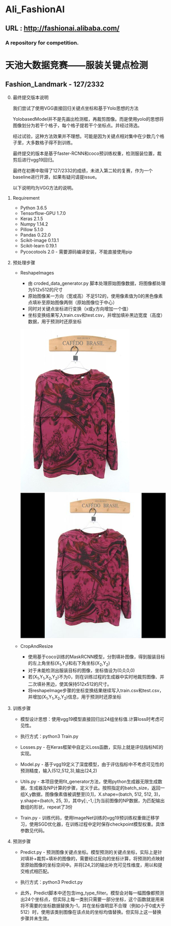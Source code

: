 # Ali_FashionAI
## URL : http://fashionai.alibaba.com/
### A repository for competition.

# 天池大数据竞赛——服装关键点检测

## Fashion_Landmark - 127/2332

0. 最终提交版本说明
	
	我们尝试了使用VGG直接回归关键点坐标和基于Yolo思想的方法

	YolobasedModel并不是先画出检测框，再裁剪图像。而是使用yolo的思想将图像划分为若干个格子，每个格子提若干个坐标点。并经过筛选。

	经过试验，这种方法效果并不理想。可能是因为关键点相对集中在少数几个格子里，大多数格子得不到训练。

	最终提交的版本是基于faster-RCNN和coco预训练权重，检测服装位置，裁剪后进行vgg19回归。

	最终在初赛中取得了127/2332的成绩，未进入第二轮的复赛，作为一个baseline进行开源，如果有疑问请提issue。

	以下说明均为VGG方法的说明。

1. Requirement

	- Python 3.6.5
	- Tensorflow-GPU 1.7.0
	- Keras 2.1.5
	- Numpy 1.14.2
	- Pillow 5.1.0
	- Pandas 0.22.0
	- Scikit-image 0.13.1
	- Scikit-learn 0.19.1
	- Pycocotools 2.0 - 需要源码编译安装，不能直接使用pip

2. 预处理步骤
	
	* ReshapeImages
		- 由 croded_data_generator.py 脚本处理原始图像数据，将图像都处理为512x512的尺寸
		- 原始图像某一方向（宽或高）不足512的，使用像素值为0的黑色像素点填补至原始图像两侧（原始图像位于中心）
		- 同时对关键点坐标进行变换（x或y方向增加一个值）
		- 坐标变换结果写入train.csv和test.csv，并增加填补黑边宽度（高度）数据，用于预测时还原坐标
		
		![原始图像](Release/ReadmeImg/2.jpg "原始图像")&nbsp;&nbsp;&nbsp;
		![填补后的图像](Release/ReadmeImg/1.jpg "填补后的图像")

	* CropAndResize
		- 使用基于coco训练的MaskRCNN模型，分割填补图像，得到服装目标的左上角坐标(X<sub>1</sub>,Y<sub>1</sub>)和右下角坐标(X<sub>2</sub>,Y<sub>2</sub>)
		- 对于未能检测出服装目标的图像，坐标值设为(0,0,0,0)
		- 若(X<sub>1</sub>,Y<sub>1</sub>,X<sub>2</sub>,Y<sub>2</sub>)不为0，则在训练过程的生成器中实时地裁剪图像、并二次填补黑边，使其保持512x512的尺寸。
		- 将reshapeImage步骤的坐标变换结果继续写入train.csv和test.csv，并增加(X<sub>1</sub>,Y<sub>1</sub>,X<sub>2</sub>,Y<sub>2</sub>)信息，用于预测时还原坐标

3. 训练步骤
	* 模型设计思想：使用vgg19模型直接回归出24组坐标值.计算loss时考虑可见性。
	* 执行方式：python3 Train.py

	* Losses.py - 在Keras框架中自定义Loss函数，实际上就是评估指标NE的实现。
	* Model.py - 基于vgg19定义了深度模型，由于评估指标中不考虑可见性的预测精度，输入(512,512,3),输出(24,2)
	* Utils.py - 本项目使用fit_generator方法，使用python生成器无限生成数据，生成器及NP计算的步骤，定义于此。按照指定的batch_size，返回一组X,y数据，图像像素值被调整至[0,1]，X.shape=(batch, 512, 512, 3)，y.shape=(batch, 25, 3)，其中y[:,-1,:]为当前图像的NP数据，为匹配输出数组的形状，repeat了3份
	* Train.py - 训练代码，使用ImageNet训练的vgg19预训练权重做迁移学习，使用SGD优化器，在训练过程中定时保存checkpoint模型权重。具体参数见代码。

4. 预测步骤
	* Predict.py - 预测图像关键点坐标。模型预测的关键点坐标，实际上是针对填补+裁剪+填补的图像的，需要经过反向的坐标计算，将预测的点映射至原始图像的坐标空间中。并将[24,2]的输出补充可见性维度，用以和提交格式相匹配。
	* 执行方式：python3 Predict.py

	* 此外，Predict脚本中还包含img_type_filter。模型会对每一幅图像都预测出24个坐标点，但实际上每一类别只需要一部分坐标，这个函数就是用来将不需要的坐标数据替换为-1，并在坐标值明显不合理（例如小于0或大于512）时，使用该类别图像在该点处的坐标均值替换。但实际上这一替换步骤并未生效。


